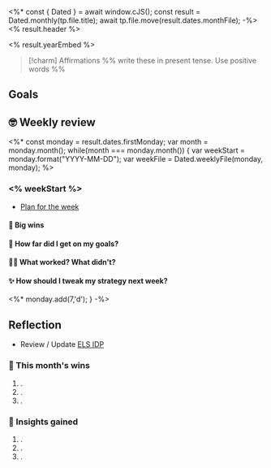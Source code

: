 <%* const { Dated } = await window.cJS();
const result = Dated.monthly(tp.file.title);
await tp.file.move(result.dates.monthFile);
-%><% result.header %>

<% result.yearEmbed %>

> [!charm] Affirmations
> %% write these in present tense. Use positive words %%
> 

## Goals


## 🤓 Weekly review
<%* const monday = result.dates.firstMonday;
  var month = monday.month();
  while(month === monday.month()) {
    var weekStart = monday.format("YYYY-MM-DD");
    var weekFile = Dated.weeklyFile(monday, monday);
%>
### <% weekStart %>
- [Plan for the week](<% weekFile %>)

#### 🎉 Big wins 
#### 🎯 How far did I get on my goals?
#### 👩‍🎓 What worked? What didn't?
#### ✨ How should I tweak my strategy next week?


<%* monday.add(7,'d');
}
-%>

## Reflection

- Review / Update [ELS IDP](https://docs.google.com/document/d/14cENygECfmioPNWA5xiBenF_9hM6FoofrOINlrtOKak/edit)

### 🎉 This month's wins
1. .
2. . 
3. . 

### 🙌 Insights gained
1. .
2. .
3. .
